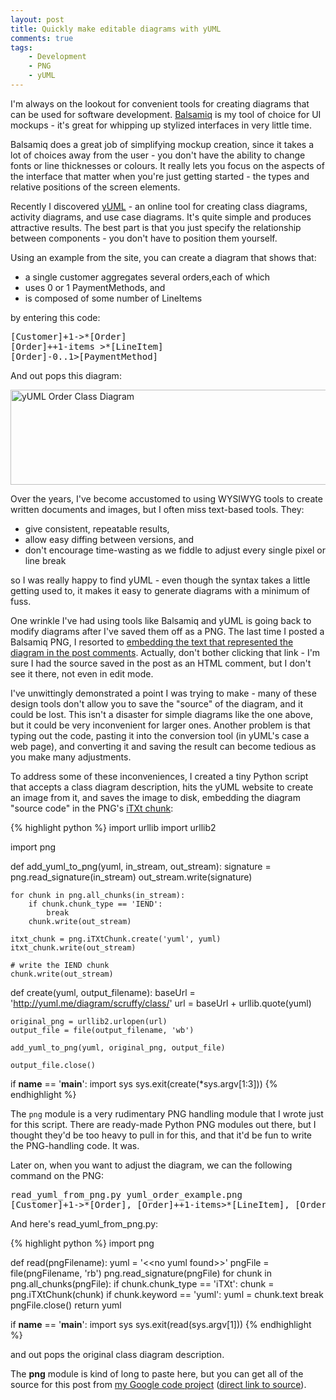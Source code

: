 ```yaml
---
layout: post
title: Quickly make editable diagrams with yUML
comments: true
tags:
    - Development
    - PNG
    - yUML
---
```

I'm always on the lookout for convenient tools for creating diagrams that can be used for software development. <a href="http://www.balsamiq.com/">Balsamiq</a> is my tool of choice for UI mockups - it's great for whipping up stylized interfaces in very little time.

Balsamiq does a great job of simplifying mockup creation, since it takes a lot of choices away from the user - you don't have the ability to change fonts or line thicknesses or colours. It really lets you focus on the aspects of the interface that matter when you're just getting started - the types and relative positions of the screen elements.

Recently I discovered <a href="http://yuml.me/">yUML</a> - an online tool for creating class diagrams, activity diagrams, and use case diagrams. It's quite simple and produces attractive results. The best part is that you just specify the relationship between components - you don't have to position them yourself.

Using an example from the site, you can create a diagram that shows that:
<ul>
	<li>a single customer aggregates several orders,each of which</li>
	<li>uses 0 or 1 PaymentMethods, and</li>
	<li>is composed of some number of LineItems</li>
</ul>
by entering this code:

<pre>
[Customer]+1-&gt;*[Order]
[Order]++1-items &gt;*[LineItem]
[Order]-0..1&gt;[PaymentMethod]
</pre>

And out pops this diagram:

<div class="images">
  <img class="aligncenter size-full wp-image-414" title="yUML Order Example" src="{{ site.image_dir }}/yuml_order_example.png" alt="yUML Order Class Diagram" width="605" height="152" />
</div>

Over the years, I've become accustomed to using WYSIWYG tools to create written documents and images, but I often miss text-based tools. They:
<ul>
	<li>give consistent, repeatable results,</li>
	<li>allow easy diffing between versions, and</li>
	<li>don't encourage time-wasting as we fiddle to adjust every single pixel or line break</li>
</ul>
so I was really happy to find yUML - even though the syntax takes a little getting used to, it makes it easy to generate diagrams with a minimum of fuss.

One wrinkle I've had using tools like Balsamiq and yUML is going back to modify diagrams after I've saved them off as a PNG. The last time I posted a Balsamiq PNG, I resorted to <a href="{{ site.url }}{% post_url 2010-02-07-using-subversion-to-evangelize-powershell %}#getting_started">embedding the text that represented the diagram in the post comments</a>. Actually, don't bother clicking that link - I'm sure I had the source saved in the post as an HTML comment, but I don't see it there, not even in edit mode.

I've unwittingly demonstrated a point I was trying to make - many of these design tools don't allow you to save the "source" of the diagram, and it could be lost. This isn't a disaster for simple diagrams like the one above, but it could be very inconvenient for larger ones. Another problem is that typing out the code, pasting it into the conversion tool (in yUML's case a web page), and converting it and saving the result can become tedious as you make many adjustments.

To address some of these inconveniences, I created a tiny Python script that accepts a class diagram description, hits the yUML website to create an image from it, and saves the image to disk, embedding the diagram "source code" in the PNG's <a href="http://www.w3.org/TR/PNG/#11iTXt">iTXt chunk</a>:

{% highlight python %}
import urllib
import urllib2

import png

def add_yuml_to_png(yuml, in_stream, out_stream):
    signature = png.read_signature(in_stream)
    out_stream.write(signature)

    for chunk in png.all_chunks(in_stream):
        if chunk.chunk_type == 'IEND':
            break
        chunk.write(out_stream)

    itxt_chunk = png.iTXtChunk.create('yuml', yuml)
    itxt_chunk.write(out_stream)

    # write the IEND chunk
    chunk.write(out_stream)

def create(yuml, output_filename):
    baseUrl = 'http://yuml.me/diagram/scruffy/class/'
    url = baseUrl + urllib.quote(yuml)

    original_png = urllib2.urlopen(url)
    output_file = file(output_filename, 'wb')

    add_yuml_to_png(yuml, original_png, output_file)

    output_file.close()

if __name__ == '__main__':
    import sys
    sys.exit(create(*sys.argv[1:3]))
{% endhighlight %}

The <code>png</code> module is a very rudimentary PNG handling module that I wrote just for this script. There are ready-made Python PNG modules out there, but I thought they'd be too heavy to pull in for this, and that it'd be fun to write the PNG-handling code. It was.

Later on, when you want to adjust the diagram, we can the following command on the PNG:

<pre>
read_yuml_from_png.py yuml_order_example.png
[Customer]+1-&gt;*[Order], [Order]++1-items&gt;*[LineItem], [Order]-0..1&gt;[PaymentMethod]
</pre>

And here's read_yuml_from_png.py:

{% highlight python %}
import png

def read(pngFilename):
    yuml = '&lt;&lt;no yuml found&gt;&gt;'
    pngFile = file(pngFilename, 'rb')
    png.read_signature(pngFile)
    for chunk in png.all_chunks(pngFile):
        if chunk.chunk_type == 'iTXt':
            chunk = png.iTXtChunk(chunk)
            if chunk.keyword == 'yuml':
                yuml = chunk.text
                break
    pngFile.close()
    return yuml

if __name__ == '__main__':
    import sys
    sys.exit(read(sys.argv[1]))
{% endhighlight %}

and out pops the original class diagram description.

The <strong>png</strong> module is kind of long to paste here, but you can get all of the source for this post from <a href="http://code.google.com/p/blairconrad/source/browse/#svn/trunk/BlogExamples/2010-05-yuml-embed-text%3Fstate%3Dclosed">my Google code project</a> (<a href="https://blairconrad.googlecode.com/svn/trunk/BlogExamples/2010-05-yuml-embed-text">direct link to source</a>).
